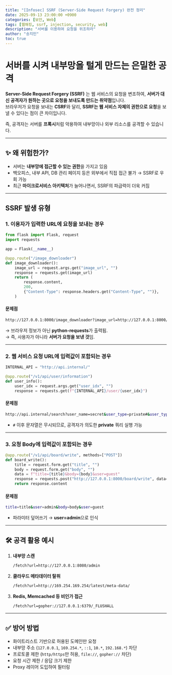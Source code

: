 ```yaml
---
title: "[Infosec] SSRF (Server-Side Request Forgery) 완전 정리"
date: 2025-09-13 23:00:00 +0900
categories: [보안, Web]
tags: [웹해킹, ssrf, injection, security, web]
description: "서버를 이용하여 요청을 위조하라"
author: "송지민"
toc: true
---
```


# 서버를 시켜 내부망을 털게 만드는 은밀한 공격

**Server-Side Request Forgery (SSRF)** 는 웹 서비스의 요청을 변조하여, **서버가 대신 공격자가 원하는 곳으로 요청을 보내도록 만드는 취약점**입니다.  
브라우저가 요청을 보내는 **CSRF**와 달리, **SSRF는 웹 서비스 자체의 권한으로 요청**을 보낼 수 있다는 점이 큰 차이입니다.

즉, 공격자는 서버를 **프록시**처럼 악용하여 내부망이나 외부 리소스를 공격할 수 있습니다.

---

## ✨ 왜 위험한가?
- 서버는 **내부망에 접근할 수 있는 권한**을 가지고 있음  
- 백오피스, 내부 API, DB 관리 페이지 등은 외부에서 직접 접근 불가 → SSRF로 우회 가능  
- 최근 **마이크로서비스 아키텍처**가 늘어나면서, SSRF의 파급력이 더욱 커짐  

---

## SSRF 발생 유형

### 1. 이용자가 입력한 URL에 요청을 보내는 경우

```python
from flask import Flask, request
import requests

app = Flask(__name__)

@app.route("/image_downloader")
def image_downloader():
    image_url = request.args.get("image_url", "")
    response = requests.get(image_url)
    return (
        response.content,
        200,
        {"Content-Type": response.headers.get("Content-Type", "")},
    )
```

#### 문제점
```bash
http://127.0.0.1:8000/image_downloader?image_url=http://127.0.0.1:8000/request_info
```
→ 브라우저 정보가 아닌 **python-requests**가 출력됨.  
→ 즉, 사용자가 아니라 **서버가 요청을 보낸 것**임.

---

### 2. 웹 서비스 요청 URL에 입력값이 포함되는 경우

```python
INTERNAL_API = "http://api.internal/"

@app.route("/v1/api/user/information")
def user_info():
    user_idx = request.args.get("user_idx", "")
    response = requests.get(f"{INTERNAL_API}/user/{user_idx}")
```

#### 문제점
```bash
http://api.internal/search?user_name=secret&user_type=private#&user_type=public
```
- `#` 이후 문자열은 무시되므로, 공격자가 의도한 **private** 쿼리 실행 가능

---

### 3. 요청 Body에 입력값이 포함되는 경우

```python
@app.route("/v1/api/board/write", methods=["POST"])
def board_write():
    title = request.form.get("title", "")
    body = request.form.get("body", "")
    data = f"title={title}&body={body}&user=guest"
    response = requests.post("http://127.0.0.1:8000/board/write", data=data)
    return response.content
```

#### 문제점
```bash
title=title&user=admin&body=body&user=guest
```
- 파라미터 덮어쓰기 → **user=admin**으로 인식

---

## 🛠 공격 활용 예시

1. **내부망 스캔**
   ```bash
   /fetch?url=http://127.0.0.1:8080/admin
   ```

2. **클라우드 메타데이터 탈취**
   ```bash
   /fetch?url=http://169.254.169.254/latest/meta-data/
   ```

3. **Redis, Memcached 등 비인가 접근**
   ```bash
   /fetch?url=gopher://127.0.0.1:6379/_FLUSHALL
   ```

---

## ✅ 방어 방법
- 화이트리스트 기반으로 허용된 도메인만 요청  
- 내부망 주소 (`127.0.0.1`, `169.254.*`, `::1`, `10.*`, `192.168.*`) 차단  
- 프로토콜 제한 (`http/https`만 허용, `file://`, `gopher://` 차단)  
- 요청 시간 제한 / 응답 크기 제한  
- Proxy 레이어 도입하여 필터링  

